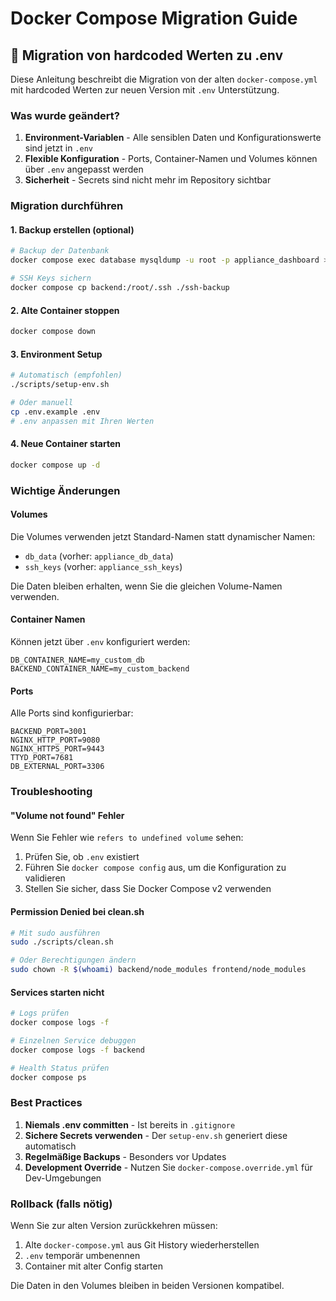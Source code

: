 # Docker Compose Migration Guide

## 🔄 Migration von hardcoded Werten zu .env

Diese Anleitung beschreibt die Migration von der alten `docker-compose.yml` mit hardcoded Werten zur neuen Version mit `.env` Unterstützung.

### Was wurde geändert?

1. **Environment-Variablen** - Alle sensiblen Daten und Konfigurationswerte sind jetzt in `.env`
2. **Flexible Konfiguration** - Ports, Container-Namen und Volumes können über `.env` angepasst werden
3. **Sicherheit** - Secrets sind nicht mehr im Repository sichtbar

### Migration durchführen

#### 1. Backup erstellen (optional)
```bash
# Backup der Datenbank
docker compose exec database mysqldump -u root -p appliance_dashboard > backup.sql

# SSH Keys sichern
docker compose cp backend:/root/.ssh ./ssh-backup
```

#### 2. Alte Container stoppen
```bash
docker compose down
```

#### 3. Environment Setup
```bash
# Automatisch (empfohlen)
./scripts/setup-env.sh

# Oder manuell
cp .env.example .env
# .env anpassen mit Ihren Werten
```

#### 4. Neue Container starten
```bash
docker compose up -d
```

### Wichtige Änderungen

#### Volumes
Die Volumes verwenden jetzt Standard-Namen statt dynamischer Namen:
- `db_data` (vorher: `appliance_db_data`)
- `ssh_keys` (vorher: `appliance_ssh_keys`)

Die Daten bleiben erhalten, wenn Sie die gleichen Volume-Namen verwenden.

#### Container Namen
Können jetzt über `.env` konfiguriert werden:
```env
DB_CONTAINER_NAME=my_custom_db
BACKEND_CONTAINER_NAME=my_custom_backend
```

#### Ports
Alle Ports sind konfigurierbar:
```env
BACKEND_PORT=3001
NGINX_HTTP_PORT=9080
NGINX_HTTPS_PORT=9443
TTYD_PORT=7681
DB_EXTERNAL_PORT=3306
```

### Troubleshooting

#### "Volume not found" Fehler
Wenn Sie Fehler wie `refers to undefined volume` sehen:
1. Prüfen Sie, ob `.env` existiert
2. Führen Sie `docker compose config` aus, um die Konfiguration zu validieren
3. Stellen Sie sicher, dass Sie Docker Compose v2 verwenden

#### Permission Denied bei clean.sh
```bash
# Mit sudo ausführen
sudo ./scripts/clean.sh

# Oder Berechtigungen ändern
sudo chown -R $(whoami) backend/node_modules frontend/node_modules
```

#### Services starten nicht
```bash
# Logs prüfen
docker compose logs -f

# Einzelnen Service debuggen
docker compose logs -f backend

# Health Status prüfen
docker compose ps
```

### Best Practices

1. **Niemals .env committen** - Ist bereits in `.gitignore`
2. **Sichere Secrets verwenden** - Der `setup-env.sh` generiert diese automatisch
3. **Regelmäßige Backups** - Besonders vor Updates
4. **Development Override** - Nutzen Sie `docker-compose.override.yml` für Dev-Umgebungen

### Rollback (falls nötig)

Wenn Sie zur alten Version zurückkehren müssen:
1. Alte `docker-compose.yml` aus Git History wiederherstellen
2. `.env` temporär umbenennen
3. Container mit alter Config starten

Die Daten in den Volumes bleiben in beiden Versionen kompatibel.